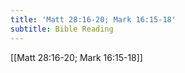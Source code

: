 ```yaml
---
title: 'Matt 28:16-20; Mark 16:15-18'
subtitle: Bible Reading
---
```


[[Matt 28:16-20; Mark 16:15-18]]